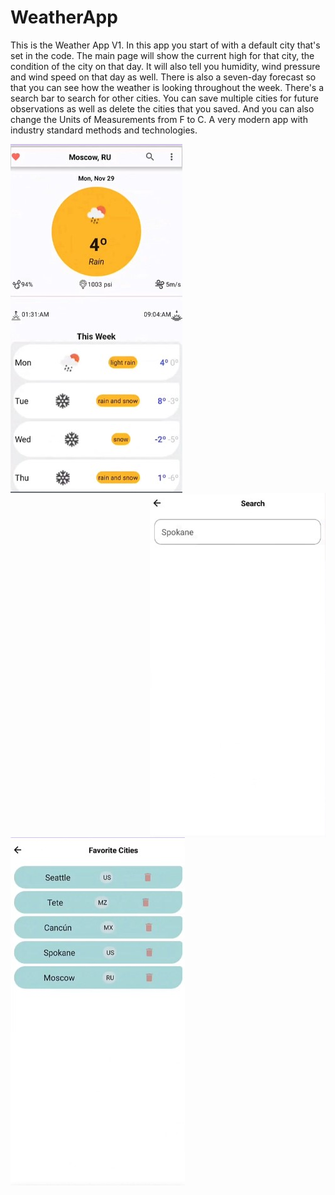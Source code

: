 # WeatherApp
This is the Weather App V1. In this app you start of with a default city that's set in the code. The main page will show the current high for that city, 
the condition of the city on that day. It will also tell you humidity, wind pressure and wind speed on that day as well. There is also a seven-day forecast 
so that you can see how the weather is looking throughout the week. There's a search bar to search for other cities. You can save multiple cities for future 
observations as well as delete the cities that you saved. And you can also change the Units of Measurements from F to C. A very modern app with industry 
standard methods and technologies.


<img align ="left" src ="WAPICS/Screenshot%202022-08-06%20134901.jpg">    <img align ="right" src ="WAPICS/Screenshot%202022-08-06%20134927.jpg">









<img align = "left" src = "WAPICS/Screenshot%202022-08-06%20135839.jpg">
